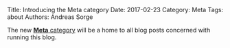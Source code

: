 Title: Introducing the Meta category
Date: 2017-02-23
Category: Meta
Tags: about
Authors: Andreas Sorge

The new [**Meta** category](/category/meta.html) will be a home to all
blog posts concerned with running this blog.
